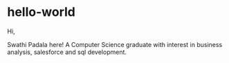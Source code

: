 # hello-world

Hi, 

Swathi Padala here! A Computer Science graduate with interest in business analysis, salesforce and sql development.
